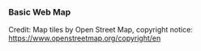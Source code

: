 ### Basic Web Map

Credit: Map tiles by Open Street Map, copyright notice: https://www.openstreetmap.org/copyright/en
